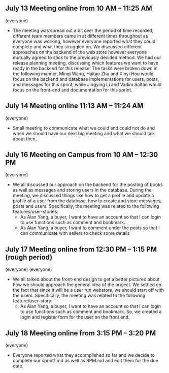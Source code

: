 ## July 13 Meeting online from 10 AM – 11:25 AM
(everyone)
- The meeting was spread out a bit over the period of time recorded, different team members came in at different times throughout as everyone was working, however everyone reported what they could complete and what they struggled on. We discussed different approaches on the backend of the web store however everyone mutually agreed to stick to the previously decided method. We had our release planning meeting, discussing which features we want to have ready in the backend for this release. The tasks were broken down in the following manner, Minqi Wang, Haitao Zhu and Xinyi Hou would focus on the backend and database implementations for users, posts, and messages for this sprint, while Jingying Li and Vadim Soltan would focus on the front-end and documentation for this sprint.

## July 14 Meeting online 11:13 AM – 11:24 AM
(everyone)
- Small meeting to communicate what we could and could not do and when we should have our next big meeting and what we should talk about then.

## July 16 Meeting on Campus from 10 AM – 12:30 PM
(everyone)
- We all discussed our approach on the backend for the posting of books as well as messages and storing users in the database. During the meeting, we discussed things like how to get a profile and update a profile of a user from the database, how to create and store messages, posts and users. 
Specifically, the meeting was related to the following features/user-stories:
    - As Alan Yang, a buyer, I want to have an account so that I can login to use functions such as comment and bookmark.
    - As Alan Yang, a buyer, I want to comment under the posts so that I can communicate with sellers to check some details

## July 17 Meeting online from 12:30 PM – 1:15 PM (rough period)
(everyone)
(everyone)
- We all talked about the front-end design to get a better pictured about how we should approach the general idea of the project. We settled on the fact that since it will be a user run webstore, we should start off with the users. 
Specifically, the meeting was related to the following feature/user-story:
    - As Alan Yang, a buyer, I want to have an account so that I can login to use functions such as comment and bookmark.
So, we created a login and register form for the user on the front end.


## July 18 Meeting online from 3:15 PM – 3:20 PM
(everyone)
- Everyone reported what they accomplished so far and we decide to complete our sprint1.md as well as RPM.md and edit them for the due date.

